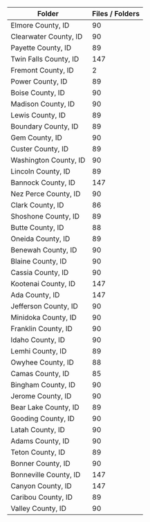 | Folder                |   Files / Folders |
|-----------------------|-------------------|
| Elmore County, ID     |                90 |
| Clearwater County, ID |                90 |
| Payette County, ID    |                89 |
| Twin Falls County, ID |               147 |
| Fremont County, ID    |                 2 |
| Power County, ID      |                89 |
| Boise County, ID      |                90 |
| Madison County, ID    |                90 |
| Lewis County, ID      |                89 |
| Boundary County, ID   |                89 |
| Gem County, ID        |                90 |
| Custer County, ID     |                89 |
| Washington County, ID |                90 |
| Lincoln County, ID    |                89 |
| Bannock County, ID    |               147 |
| Nez Perce County, ID  |                90 |
| Clark County, ID      |                86 |
| Shoshone County, ID   |                89 |
| Butte County, ID      |                88 |
| Oneida County, ID     |                89 |
| Benewah County, ID    |                90 |
| Blaine County, ID     |                90 |
| Cassia County, ID     |                90 |
| Kootenai County, ID   |               147 |
| Ada County, ID        |               147 |
| Jefferson County, ID  |                90 |
| Minidoka County, ID   |                90 |
| Franklin County, ID   |                90 |
| Idaho County, ID      |                90 |
| Lemhi County, ID      |                89 |
| Owyhee County, ID     |                88 |
| Camas County, ID      |                85 |
| Bingham County, ID    |                90 |
| Jerome County, ID     |                90 |
| Bear Lake County, ID  |                89 |
| Gooding County, ID    |                90 |
| Latah County, ID      |                90 |
| Adams County, ID      |                90 |
| Teton County, ID      |                89 |
| Bonner County, ID     |                90 |
| Bonneville County, ID |               147 |
| Canyon County, ID     |               147 |
| Caribou County, ID    |                89 |
| Valley County, ID     |                90 |